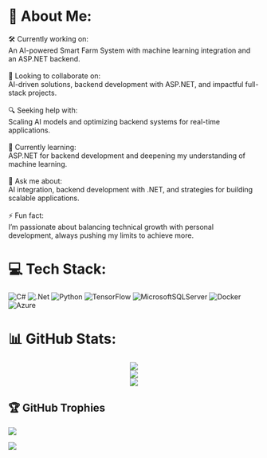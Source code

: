 # 💫 About Me:
🛠️ Currently working on:<br>An AI-powered Smart Farm System with machine learning integration and an ASP.NET backend.<br><br>🤝 Looking to collaborate on:<br>AI-driven solutions, backend development with ASP.NET, and impactful full-stack projects.<br><br>🔍 Seeking help with:<br>Scaling AI models and optimizing backend systems for real-time applications.<br><br>🌱 Currently learning:<br>ASP.NET for backend development and deepening my understanding of machine learning.<br><br>💬 Ask me about:<br>AI integration, backend development with .NET, and strategies for building scalable applications.<br><br>⚡ Fun fact:<br>I’m passionate about balancing technical growth with personal development, always pushing my limits to achieve more.

# 💻 Tech Stack:
![C#](https://img.shields.io/badge/c%23-%23239120.svg?style=for-the-badge&logo=csharp&logoColor=white) ![.Net](https://img.shields.io/badge/.NET-5C2D91?style=for-the-badge&logo=.net&logoColor=white) ![Python](https://img.shields.io/badge/python-3670A0?style=for-the-badge&logo=python&logoColor=ffdd54) ![TensorFlow](https://img.shields.io/badge/TensorFlow-%23FF6F00.svg?style=for-the-badge&logo=TensorFlow&logoColor=white) ![MicrosoftSQLServer](https://img.shields.io/badge/Microsoft%20SQL%20Server-CC2927?style=for-the-badge&logo=microsoft%20sql%20server&logoColor=white) ![Docker](https://img.shields.io/badge/docker-%230db7ed.svg?style=for-the-badge&logo=docker&logoColor=white) ![Azure](https://img.shields.io/badge/azure-%230072C6.svg?style=for-the-badge&logo=microsoftazure&logoColor=white)

# 📊 GitHub Stats:
<div align="center">
  <img src="https://github-readme-stats.vercel.app/api?username=ysseff&theme=dark&hide_border=false&include_all_commits=false&count_private=false" /><br/>
  <img src="https://github-readme-streak-stats.herokuapp.com/?user=ysseff&theme=dark&hide_border=false" /><br/>
  <img src="https://github-readme-stats.vercel.app/api/top-langs/?username=ysseff&theme=dark&hide_border=false&include_all_commits=false&count_private=false&layout=compact" />
</div>

## 🏆 GitHub Trophies
![](https://github-profile-trophy.vercel.app/?username=ysseff&theme=gruvbox&no-frame=false&no-bg=true&margin-w=4)

[![](https://visitcount.itsvg.in/api?id=ysseff&icon=5&color=12)](https://visitcount.itsvg.in)
